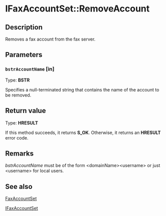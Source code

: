 # IFaxAccountSet::RemoveAccount

## Description

Removes a fax account from the fax server.

## Parameters

### `bstrAccountName` [in]

Type: **BSTR**

Specifies a null-terminated string that contains the name of the account to be removed.

## Return value

Type: **HRESULT**

If this method succeeds, it returns **S_OK**. Otherwise, it returns an **HRESULT** error code.

## Remarks

*bstrAccountName* must be of the form \<domainName>\<username> or just \<username> for local users.

## See also

[FaxAccountSet](https://learn.microsoft.com/previous-versions/windows/desktop/fax/-mfax-faxaccountset)

[IFaxAccountSet](https://learn.microsoft.com/previous-versions/windows/desktop/api/faxcomex/nn-faxcomex-ifaxaccountset)
